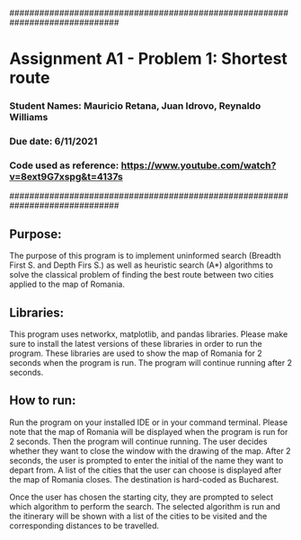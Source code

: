 ##############################################################################
# Assignment A1 - Problem 1: Shortest route                              #
### Student Names: Mauricio Retana, Juan Idrovo, Reynaldo Williams             ###
### Due date: 6/11/2021                                                        ###
### Code used as reference: https://www.youtube.com/watch?v=8ext9G7xspg&t=4137s ###
##############################################################################

## Purpose:
The purpose of this program is to implement uninformed search (Breadth First S. and Depth Firs S.) as well as heuristic search (A*) algorithms to solve the classical problem
of finding the best route between two cities applied to the map of Romania.

## Libraries:
This program uses networkx, matplotlib, and pandas libraries. Please make sure to install the latest versions of these libraries in order to run the program.
These libraries are used to show the map of Romania for 2 seconds when the program is run. The program will continue running after 2 seconds.

## How to run:
Run the program on your installed IDE or in your command terminal. Please note that the map of Romania will be displayed when the program is run for 2 seconds. Then the program will continue running. The user decides whether they want to close the window with the drawing of the map. After 2 seconds, the user is prompted to enter the initial of the name they want to depart from. A list of the cities that the user can choose is displayed after the map of Romania closes. The destination is hard-coded as Bucharest. 

Once the user has chosen the starting city, they are prompted to select which algorithm to perform the search. The selected algorithm is run and the itinerary will be shown with a list of the cities to be visited and the corresponding distances to be travelled.



